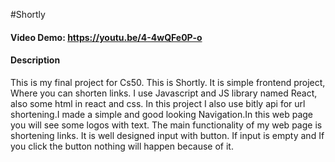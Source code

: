 #Shortly

#### Video Demo: https://youtu.be/4-4wQFe0P-o

#### Description

This is my final project for Cs50. This is Shortly. It is simple frontend project, Where you can shorten links. I use Javascript and JS library named React, also some html in react and css. In this project I also use bitly api for url shortening.I made a simple and good looking Navigation.In this web page you will see some logos with text. The main functionality of my web page is shortening links. It is well designed input with button. If input is empty and If you click the button nothing will happen because of it.
